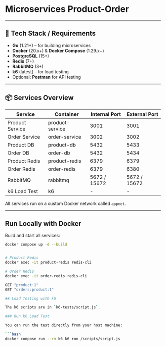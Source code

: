 # Microservices Product-Order

---

## 🚀 Tech Stack / Requirements

- **Go** (1.21+) – for building microservices
- **Docker** (20.x+) & **Docker Compose** (1.29.x+)
- **PostgreSQL** (15+)
- **Redis** (7+)
- **RabbitMQ** (3+)
- **k6** (latest) – for load testing
- Optional: **Postman** for API testing

---

## 📦 Services Overview

| Service           | Container        | Internal Port | External Port |
|------------------|----------------|---------------|---------------|
| Product Service   | product-service | 3001          | 3001          |
| Order Service     | order-service   | 3002          | 3002          |
| Product DB        | product-db      | 5432          | 5433          |
| Order DB          | order-db        | 5432          | 5434          |
| Product Redis     | product-redis   | 6379          | 6379          |
| Order Redis       | order-redis     | 6379          | 6380          |
| RabbitMQ          | rabbitmq        | 5672 / 15672  | 5672 / 15672  |
| k6 Load Test      | k6              | -             | -             |

All services run on a custom Docker network called `appnet`.

---

## Run Locally with Docker

Build and start all services:

```bash
docker compose up -d --build


# Product Redis
docker exec -it product-redis redis-cli

# Order Redis
docker exec -it order-redis redis-cli

GET "product:1"
GET "orders:product:1"

## Load Testing with k6

The k6 scripts are in `k6-tests/script.js`.

### Run k6 Load Test

You can run the test directly from your host machine:

```bash
docker compose run --rm k6 k6 run /scripts/script.js
